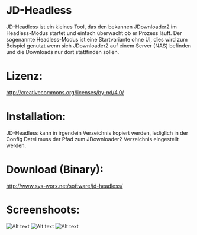 # JD-Headless
JD-Headless ist ein kleines Tool, das den bekannen JDownloader2 im Headless-Modus startet und einfach überwacht ob er Prozess läuft. Der sogenannte Headless-Modus ist eine Startvariante ohne UI, dies wird zum Beispiel genutzt wenn sich JDownloader2 auf einem Server (NAS) befinden und die Downloads nur dort stattfinden sollen.

# Lizenz:
http://creativecommons.org/licenses/by-nd/4.0/

# Installation:
JD-Headless kann in irgendein Verzeichnis kopiert werden, lediglich in der Config Datei muss der Pfad zum JDownloader2 Verzeichnis eingestellt werden.

# Download (Binary):
http://www.sys-worx.net/software/jd-headless/

# Screenshoots:
![Alt text](http://www.sys-worx.net/wp-content/uploads/2016/06/jd_headless_0.png "")
![Alt text](http://www.sys-worx.net/wp-content/uploads/2016/06/jd_headless_1.png "")
![Alt text](http://www.sys-worx.net/wp-content/uploads/2016/06/jd_headless_2.png "")
